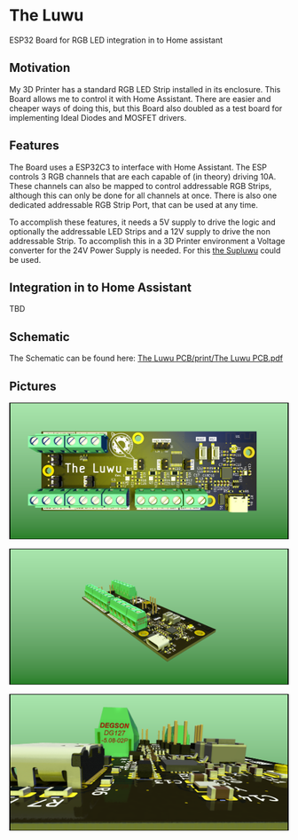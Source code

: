 # The Luwu

ESP32 Board for RGB LED integration in to Home assistant

## Motivation

My 3D Printer has a standard RGB LED Strip installed in its enclosure. This Board allows me to control it with Home Assistant. There are easier and cheaper ways of doing this, but this Board also doubled as a test board for implementing Ideal Diodes and MOSFET drivers.

## Features

The Board uses a ESP32C3 to interface with Home Assistant. The ESP controls 3 RGB channels that are each capable of (in theory) driving 10A. These channels can also be mapped to control addressable RGB Strips, although this can only be done for all channels at once. There is also one dedicated addressable RGB Strip Port, that can be used at any time.

To accomplish these features, it needs a 5V supply to drive the logic and optionally the addressable LED Strips and a 12V supply to drive the non addressable Strip. To accomplish this in a 3D Printer environment a Voltage converter for the 24V Power Supply is needed. For this [the Supluwu](https://github.com/SirBramble/The-Supluwu) could be used.

## Integration in to Home Assistant

TBD

## Schematic

The Schematic can be found here: [The Luwu PCB/print/The Luwu PCB.pdf](https://github.com/SirBramble/The-Luwu/blob/f4439437ab35bf7dc6665ce1337c5cff792b409b/The%20Luwu%20PCB/print/The%20Luwu%20PCB.pdf)

## Pictures

![ ](https://github.com/SirBramble/The-Luwu/blob/main/The%20Luwu%20PCB/pictures/The%20Luwu%20PCB%20TOP.png?raw=true)

![ ](https://github.com/SirBramble/The-Luwu/blob/main/The%20Luwu%20PCB/pictures/The%20Luwu%20PCB%20SIDE.png?raw=true)

![ ](https://github.com/SirBramble/The-Luwu/blob/main/The%20Luwu%20PCB/pictures/The%20Luwu%20PCB%20CLOSE.png?raw=true)

